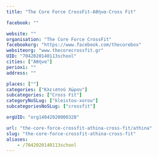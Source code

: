 ```yaml
---
title: "The Core Force CrossFit-Αθήνα-Cross Fit"

facebook: ""

website: ""
organisation: "The Core Force CrossFit"
facebookorg: "https://www.facebook.com/thecorebox"
websiteorg: "www.thecorecrossfit.gr"
UID: "7042020140113school"
cities: ["Αθήνα"]
perioxi: ""
address: ""

places: [""]
categories: ["Κλειστού Χώρου"]
subcategories: ["Cross Fit"]
categoryNoSLug: ["kleistou-xorou"]
subcategoriesNoSLug: ["crossfit"]

orgUID: "org14042020000328"

url: "the-core-force-crossfit-athina-cross-fit/athina"
slug: "the-core-force-crossfit-athina-cross-fit"
aliases:
    - /7042020140113school
---
```





